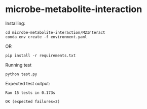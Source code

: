 # microbe-metabolite-interaction


Installing:

```
cd microbe-metabolite-interaction/M2Interact
conda env create -f environment.yaml
```

OR

```
pip install -r requirements.txt
```

Running test
```
python test.py
```

Expected test output:
```
Ran 15 tests in 0.173s

OK (expected failures=2)
```
